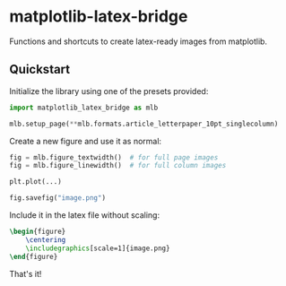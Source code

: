 # matplotlib-latex-bridge

Functions and shortcuts to create latex-ready images from matplotlib.


## Quickstart

Initialize the library using one of the presets provided:

```python
import matplotlib_latex_bridge as mlb

mlb.setup_page(**mlb.formats.article_letterpaper_10pt_singlecolumn)
```
Create a new figure and use it as normal:
```python
fig = mlb.figure_textwidth()  # for full page images
fig = mlb.figure_linewidth()  # for full column images

plt.plot(...)

fig.savefig("image.png")
```
Include it in the latex file without scaling:
```latex
\begin{figure}
    \centering
    \includegraphics[scale=1]{image.png}
\end{figure}
```
That's it!
